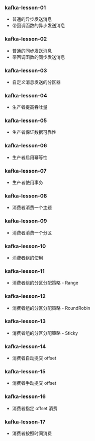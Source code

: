 ### kafka-lesson-01

- 普通的异步发送消息
- 带回调函数的异步发送消息

### kafka-lesson-02

- 普通的同步发送消息
- 带回调函数的同步发送消息

### kafka-lesson-03

- 自定义消息发送的分区器

### kafka-lesson-04

- 生产者提高吞吐量

### kafka-lesson-05

- 生产者保证数据可靠性

### kafka-lesson-06

- 生产者启用幂等性

### kafka-lesson-07

- 生产者使用事务

### kafka-lesson-08

- 消费者消费一个主题

### kafka-lesson-09

- 消费者消费一个分区

### kafka-lesson-10

- 消费者组的使用

### kafka-lesson-11

- 消费者组的分区分配策略 - Range

### kafka-lesson-12

- 消费者组的分区分配策略 - RoundRobin

### kafka-lesson-13

- 消费者组的分区分配策略 - Sticky

### kafka-lesson-14

- 消费者自动提交 offset

### kafka-lesson-15

- 消费者手动提交 offset

### kafka-lesson-16

- 消费者指定 offset 消费

### kafka-lesson-17

- 消费者按照时间消费


